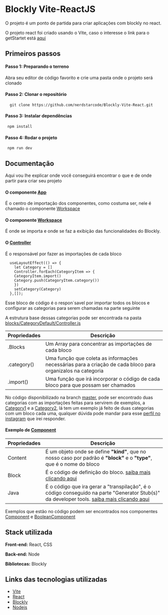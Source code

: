 
# Blockly Vite-ReactJS

O projeto é um ponto de partida para criar aplicações com blockly no react.

O projeto react foi criado usando o Vite, caso o interesse o link para o getStartet está [aqui](https://vitejs.dev/guide/) 


## Primeiros passos

#### Passo 1: Preparando o terreno
Abra seu editor de código favorito e crie uma pasta onde o projeto será clonado

#### Passo 2: Clonar o repositório

```
  git clone https://github.com/nerdstarcode/Blockly-Vite-React.git
```

#### Passo 3: Instalar dependências

```
 npm install
```
#### Passo 4: Rodar o projeto

```
 npm run dev
```



## Documentação
Aqui vou lhe explicar onde você conseguirá encontrar o que e de onde partir para criar seu projeto
#### O componente [App](https://github.com/nerdstarcode/Blockly-Vite-React/blob/master/src/App.jsx)
É o centro de importação dos componentes, como costuma ser, nele  é chamado o componente [Workspace](https://github.com/nerdstarcode/Blockly-Vite-React/tree/master/src/components/Workspace)
#### O componente [Workspace](https://github.com/nerdstarcode/Blockly-Vite-React/tree/master/src/components/Workspace)
É onde se importa e onde se faz a exibição das funcionalidades do Blockly.

#### O [Controller](https://github.com/nerdstarcode/Blockly-Vite-React/blob/master/src/blocks/Controller.js)
É o responsável por fazer as importações de cada bloco
```
  useLayoutEffect(() => {
    let Category = []
    Controller.forEach(CategoryItem => {
    CategoryItem.import()
    Category.push(CategoryItem.category())
    })
    setCategory(Category)
  },[]);
```
Esse bloco de código é o respon´savel por importar todos os blocos e configurar as categorias para serem chamadas na parte seguinte

A estrutura base dessas categorias pode ser encontrada na pasta [blocks/CategoryDefault/Controller.js](https://github.com/nerdstarcode/Blockly-Vite-React/blob/master/src/blocks/CategoryDefault/Controller.js)

| Propriedades      | Descrição                                                                                                  |
| ----------------- | ---------------------------------------------------------------------------------------------------------- |
| .Blocks           | Um Array para concentrar as importações de cada bloco                                                      |
| .category()       | Uma função que coleta as informações necessárias para a criação de cada bloco para organizalos na categoria|
| .import()         | Uma função que irá incorporar o código de cada bloco para que possam ser chamados                          |

No código disponibilizado na branch [master](https://github.com/nerdstarcode/Blockly-Vite-React), pode ser encontrado duas categorias com as importações feitas para servirem de exemplos, a [Category1](https://github.com/nerdstarcode/Blockly-Vite-React/tree/master/src/blocks/Category1) e a [Category2](https://github.com/nerdstarcode/Blockly-Vite-React/tree/master/src/blocks/Category2), lá tem um exemplo já feito de duas categorias com um bloco cada uma, qualquer dúvida pode mandar para esse [perfil no instagram](https://www.instagram.com/nerd_star_code/) que irei responder.

#### Exemplo de [Component](https://github.com/nerdstarcode/Blockly-Vite-React/blob/master/src/blocks/CategoryDefault/ComponentDefault.js)

| Propriedades      | Descrição                                                                                                  |
| ----------------- | ---------------------------------------------------------------------------------------------------------- |
| Content           | É um objeto onde se define **"kind"**, que no nosso caso por padrão é **"block"** e o **"type"**, que é o nome do bloco|
| Block             | É o código de definição do bloco. [saiba mais clicando aqui](https://developers.google.com/blockly/guides/create-custom-blocks/blockly-developer-tools)|
| Java              | É o código que ira gerar a "transpilação", é o código conseguido na parte "Generator Stub(s)" da developer tools. [saiba mais clicando aqui](https://developers.google.com/blockly/guides/create-custom-blocks/blockly-developer-tools)|

Exemplos que estão no código podem ser encontrados nos componentes [Component](https://github.com/nerdstarcode/Blockly-Vite-React/blob/master/src/blocks/Category1/Component.js) e [BooleanComponent](https://github.com/nerdstarcode/Blockly-Vite-React/blob/master/src/blocks/Category2/BooleanComponent.js)

## Stack utilizada

**Front-end:** React, CSS

**Back-end:** Node

**Bibliotecas:** Blockly 

## Links das tecnologias utilizadas

 - [Vite](https://vitejs.dev/)
 - [React](https://reactjs.org/)
 - [Blockly](https://developers.google.com/blockly)
 - [Nodejs](https://nodejs.org/en/)

